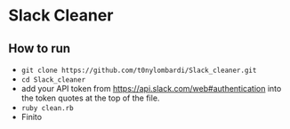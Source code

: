 # Slack Cleaner

## How to run
* `git clone https://github.com/t0nylombardi/Slack_cleaner.git`
* `cd Slack_cleaner`
*  add your API token from https://api.slack.com/web#authentication into the token quotes at the top of the file.
* `ruby clean.rb`
*  Finito
